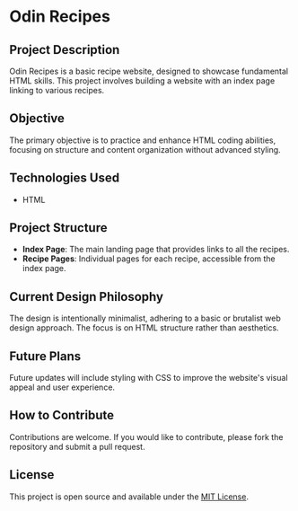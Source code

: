 # Odin Recipes

## Project Description
Odin Recipes is a basic recipe website, designed to showcase fundamental HTML skills. This project involves building a website with an index page linking to various recipes.

## Objective
The primary objective is to practice and enhance HTML coding abilities, focusing on structure and content organization without advanced styling.

## Technologies Used
- HTML

## Project Structure
- **Index Page**: The main landing page that provides links to all the recipes.
- **Recipe Pages**: Individual pages for each recipe, accessible from the index page.

## Current Design Philosophy
The design is intentionally minimalist, adhering to a basic or brutalist web design approach. The focus is on HTML structure rather than aesthetics.

## Future Plans
Future updates will include styling with CSS to improve the website's visual appeal and user experience.

## How to Contribute
Contributions are welcome. If you would like to contribute, please fork the repository and submit a pull request.

## License
This project is open source and available under the [MIT License](https://opensource.org/licenses/MIT).
